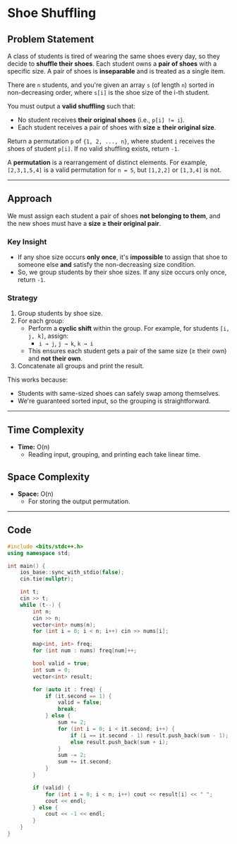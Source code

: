 # Shoe Shuffling

## Problem Statement

A class of students is tired of wearing the same shoes every day, so they decide to **shuffle their shoes**. Each student owns a **pair of shoes** with a specific size. A pair of shoes is **inseparable** and is treated as a single item.

There are `n` students, and you're given an array `s` (of length `n`) sorted in non-decreasing order, where `s[i]` is the shoe size of the i-th student.

You must output a **valid shuffling** such that:

- No student receives **their original shoes** (i.e., `p[i] != i`).
- Each student receives a pair of shoes with **size ≥ their original size**.

Return a permutation `p` of `{1, 2, ..., n}`, where student `i` receives the shoes of student `p[i]`. If no valid shuffling exists, return `-1`.

A **permutation** is a rearrangement of distinct elements. For example, `[2,3,1,5,4]` is a valid permutation for `n = 5`, but `[1,2,2]` or `[1,3,4]` is not.

---

## Approach

We must assign each student a pair of shoes **not belonging to them**, and the new shoes must have a **size ≥ their original pair**.

### Key Insight

- If any shoe size occurs **only once**, it's **impossible** to assign that shoe to someone else **and** satisfy the non-decreasing size condition.
- So, we group students by their shoe sizes. If any size occurs only once, return `-1`.

### Strategy

1. Group students by shoe size.
2. For each group:
   - Perform a **cyclic shift** within the group. For example, for students `[i, j, k]`, assign:
     - `i → j`, `j → k`, `k → i`
   - This ensures each student gets a pair of the same size (≥ their own) and **not their own**.
3. Concatenate all groups and print the result.

This works because:
- Students with same-sized shoes can safely swap among themselves.
- We're guaranteed sorted input, so the grouping is straightforward.

---

## Time Complexity

- **Time:** O(n)
  - Reading input, grouping, and printing each take linear time.
  
## Space Complexity

- **Space:** O(n)
  - For storing the output permutation.

---

## Code

```cpp
#include <bits/stdc++.h>
using namespace std;

int main() {
    ios_base::sync_with_stdio(false);
    cin.tie(nullptr);

    int t;
    cin >> t;
    while (t--) {
        int n;
        cin >> n;
        vector<int> nums(n);
        for (int i = 0; i < n; i++) cin >> nums[i];

        map<int, int> freq;
        for (int num : nums) freq[num]++;

        bool valid = true;
        int sum = 0;
        vector<int> result;

        for (auto it : freq) {
            if (it.second == 1) {
                valid = false;
                break;
            } else {
                sum += 2;
                for (int i = 0; i < it.second; i++) {
                    if (i == it.second - 1) result.push_back(sum - 1);
                    else result.push_back(sum + i);
                }
                sum -= 2;
                sum += it.second;
            }
        }

        if (valid) {
            for (int i = 0; i < n; i++) cout << result[i] << " ";
            cout << endl;
        } else {
            cout << -1 << endl;
        }
    }
}
